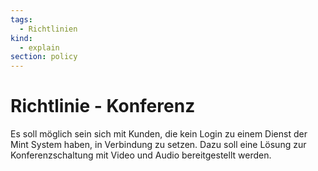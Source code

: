 ```yaml
---
tags:
  - Richtlinien
kind:
  - explain
section: policy
---
```

# Richtlinie - Konferenz

Es soll möglich sein sich mit Kunden, die kein Login zu einem Dienst der Mint System haben, in Verbindung zu setzen. Dazu soll eine Lösung zur Konferenzschaltung mit Video und Audio bereitgestellt werden.